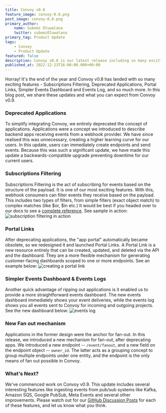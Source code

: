 ```yaml
---
title: Convoy v0.8
feature_image: convoy-0.8.png
post_image: convoy-0.8.png
primary_author: 
    name: Subomi Oluwalana
    twitter: subomiOluwalana
primary_tag: Product Update
tags: 
    - Convoy
    - Product Update
featured: false
description: Convoy v0.8 is our latest release including so many exciting features - Subscriptions Filtering, Deprecated Applications, Portal Links, Simpler Events Dashboard and Events Log, and so much more. In this blog post, we share these updates and what you can expect from Convoy v0.9
published_at: 2022-12-23T16:00:00.000+00:00
---
```


Horray! It's the end of the year and Convoy v0.8 has landed with so many exciting features - Subscriptions Filtering, Deprecated Applications, Portal Links, Simpler Events Dashboard and Events Log, and so much more. In this blog post, we share these updates and what you can expect from Convoy v0.9.

### Deprecated Applications
To simplify integrating Convoy, we entirely deprecated the concept of applications. Applications were a concept we introduced to describe backend apps receiving events from a webhook provider. We have since realised this was unnecessary, creating a higher learning curve for our users. In this update, users can immediately create endpoints and send events. Because this was such a significant update, we have made this update a backwards-compatible upgrade preventing downtime for our current users. 

### Subscriptions Filtering
Subscriptions Filtering is the act of subscribing for events based on the structure of the payload. It is one of our most exciting features. With this, webhook consumers can filter events they receive based on the payload. This includes two types of filters, from simple filters (exact object match) to complex matches (like $or, $in etc.) It would be best if you headed over to our docs to see a [complete reference](/docs/manual/subscriptions#subscription-filters). See sample in action:
![subscription filtering in action](/blog-assets/subscriptions-filtering.gif)

### Portal Links
After deprecating applications, the "app portal" automatically became obsolete, so we redesigned it and launched Portal Links. A Portal Link is a new resource entirely that can be created, updated, and deleted via the API and the dashboard. They are a more flexible mechanism for generating customer-facing dashboards scoped to one or more endpoints. See an example below:
![creating a portal link](/blog-assets/create-portal-links.png)

### Simpler Events Dashboard & Events Logs
Another quick advantage of ripping out applications is it enabled us to provide a more straightforward events dashboard. The new events dashboard immediately shows your event deliveries, while the events log shows you all events sent to Convoy for incoming and outgoing projects. See the new dashboard below:
![events  log](/blog-assets/events-logs.gif)

### New Fan out mechanism
Applications in the former design were the anchor for fan-out. In this release, we introduced a new mechanism for fan-out, after deprecating apps. We introduced a new endpoint -- `/event/fanout`, and a new field on the endpoint object -- `owner_id`. The latter acts as a grouping concept to group multiple endpoints under one entity, and the endpoint is the only means of fan out possible in Convoy.


### What's Next?
We've commenced work on Convoy v0.9. This update includes several interesting features like ingesting events from pub/sub systems like Kafka, Amazon SQS, Google PubSub, Meta Events and several other improvements. Please watch out for our [GitHub Discussion Posts](https://github.com/frain-dev/convoy/discussions) for each of these features, and let us know what you think.
